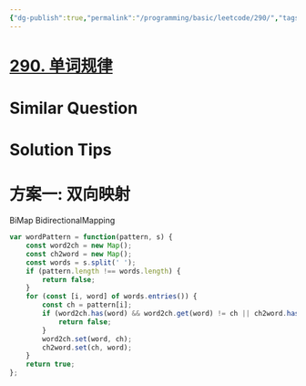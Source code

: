 ```yaml
---
{"dg-publish":true,"permalink":"/programming/basic/leetcode/290/","tags":["leetcode/hash-table/bimap","leetcode/unsolved"]}
---
```



# [290. 单词规律](https://leetcode.cn/problems/word-pattern/)

# Similar Question

# Solution Tips

# 方案一: 双向映射

BiMap BidirectionalMapping

```js
var wordPattern = function(pattern, s) {
    const word2ch = new Map();
    const ch2word = new Map();
    const words = s.split(' ');
    if (pattern.length !== words.length) {
        return false;
    }
    for (const [i, word] of words.entries()) {
        const ch = pattern[i];
        if (word2ch.has(word) && word2ch.get(word) != ch || ch2word.has(ch) && ch2word.get(ch) !== word) {
            return false;
        }
        word2ch.set(word, ch);
        ch2word.set(ch, word);
    }
    return true;
};
```
